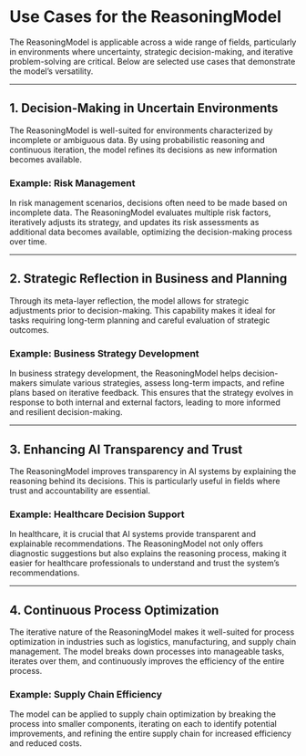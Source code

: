 # Use Cases for the ReasoningModel

The ReasoningModel is applicable across a wide range of fields, particularly in environments where uncertainty, strategic decision-making, and iterative problem-solving are critical. Below are selected use cases that demonstrate the model’s versatility.

---

## 1. Decision-Making in Uncertain Environments

The ReasoningModel is well-suited for environments characterized by incomplete or ambiguous data. By using probabilistic reasoning and continuous iteration, the model refines its decisions as new information becomes available.

### Example: Risk Management
In risk management scenarios, decisions often need to be made based on incomplete data. The ReasoningModel evaluates multiple risk factors, iteratively adjusts its strategy, and updates its risk assessments as additional data becomes available, optimizing the decision-making process over time.

---

## 2. Strategic Reflection in Business and Planning

Through its meta-layer reflection, the model allows for strategic adjustments prior to decision-making. This capability makes it ideal for tasks requiring long-term planning and careful evaluation of strategic outcomes.

### Example: Business Strategy Development
In business strategy development, the ReasoningModel helps decision-makers simulate various strategies, assess long-term impacts, and refine plans based on iterative feedback. This ensures that the strategy evolves in response to both internal and external factors, leading to more informed and resilient decision-making.

---

## 3. Enhancing AI Transparency and Trust

The ReasoningModel improves transparency in AI systems by explaining the reasoning behind its decisions. This is particularly useful in fields where trust and accountability are essential.

### Example: Healthcare Decision Support
In healthcare, it is crucial that AI systems provide transparent and explainable recommendations. The ReasoningModel not only offers diagnostic suggestions but also explains the reasoning process, making it easier for healthcare professionals to understand and trust the system’s recommendations.

---

## 4. Continuous Process Optimization

The iterative nature of the ReasoningModel makes it well-suited for process optimization in industries such as logistics, manufacturing, and supply chain management. The model breaks down processes into manageable tasks, iterates over them, and continuously improves the efficiency of the entire process.

### Example: Supply Chain Efficiency
The model can be applied to supply chain optimization by breaking the process into smaller components, iterating on each to identify potential improvements, and refining the entire supply chain for increased efficiency and reduced costs.
